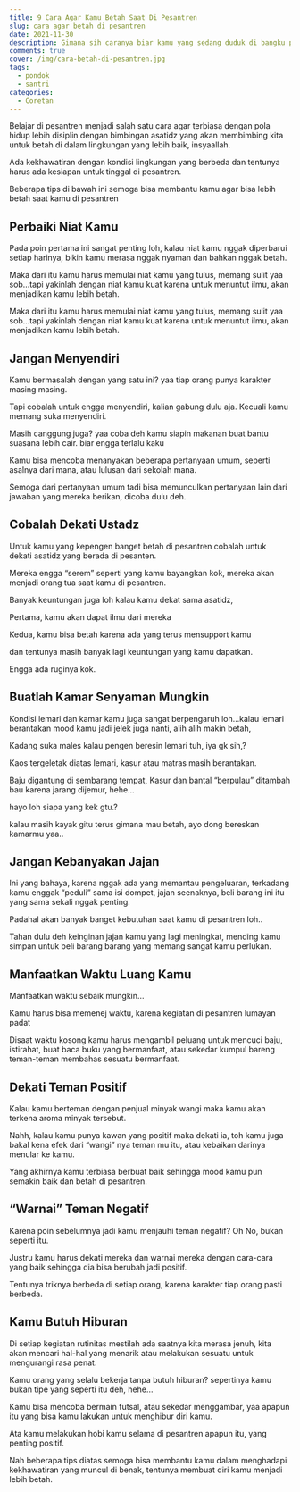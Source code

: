 ```yaml
---
title: 9 Cara Agar Kamu Betah Saat Di Pesantren
slug: cara agar betah di pesantren
date: 2021-11-30
description: Gimana sih caranya biar kamu yang sedang duduk di bangku pesantren bisa betah?
comments: true
cover: /img/cara-betah-di-pesantren.jpg
tags:
  - pondok
  - santri
categories:
  - Coretan
---
```

Belajar di pesantren menjadi salah satu cara agar terbiasa dengan pola hidup lebih disiplin dengan bimbingan asatidz yang akan membimbing kita untuk betah di dalam lingkungan yang lebih baik, insyaallah.

Ada kekhawatiran dengan kondisi lingkungan yang berbeda dan tentunya harus ada kesiapan untuk tinggal di pesantren.

Beberapa tips di bawah ini semoga bisa membantu kamu agar bisa lebih betah saat kamu di pesantren

## Perbaiki Niat Kamu

Pada poin pertama ini sangat penting loh, kalau niat kamu nggak diperbarui setiap harinya, bikin kamu merasa nggak nyaman dan bahkan nggak betah.

Maka dari itu kamu harus memulai niat kamu yang tulus, memang sulit yaa sob…tapi yakinlah dengan niat kamu kuat karena untuk menuntut ilmu, akan menjadikan kamu lebih betah.

Maka dari itu kamu harus memulai niat kamu yang tulus, memang sulit yaa sob…tapi yakinlah dengan niat kamu kuat karena untuk menuntut ilmu, akan menjadikan kamu lebih betah.

## Jangan Menyendiri

Kamu bermasalah dengan yang satu ini? yaa tiap orang punya karakter masing masing.

Tapi cobalah untuk engga menyendiri, kalian gabung dulu aja. Kecuali kamu memang suka menyendiri.

Masih canggung juga? yaa coba deh kamu siapin makanan buat bantu suasana lebih cair. biar engga terlalu kaku

Kamu bisa mencoba menanyakan beberapa pertanyaan umum, seperti asalnya dari mana, atau lulusan dari sekolah mana.

Semoga dari pertanyaan umum tadi bisa memunculkan pertanyaan lain dari jawaban yang mereka berikan, dicoba dulu deh.

## Cobalah Dekati Ustadz

Untuk kamu yang kepengen banget betah di pesantren cobalah untuk dekati asatidz yang berada di pesanten.

Mereka engga “serem” seperti yang kamu bayangkan kok, mereka akan menjadi orang tua saat kamu di pesantren.

Banyak keuntungan juga loh kalau kamu dekat sama asatidz,

Pertama, kamu akan dapat ilmu dari mereka

Kedua, kamu bisa betah karena ada yang terus mensupport kamu

dan tentunya masih banyak lagi keuntungan yang kamu dapatkan.

Engga ada ruginya kok.

## Buatlah Kamar Senyaman Mungkin

Kondisi lemari dan kamar kamu juga sangat berpengaruh loh…kalau lemari berantakan mood kamu jadi jelek juga nanti, alih alih makin betah,

Kadang suka males kalau pengen beresin lemari tuh, iya gk sih,?

Kaos tergeletak diatas lemari, kasur atau matras masih berantakan.

Baju digantung di sembarang tempat, Kasur dan bantal “berpulau” ditambah bau karena jarang dijemur, hehe…

hayo loh siapa yang kek gtu.?

kalau masih kayak gitu terus gimana mau betah, ayo dong bereskan kamarmu yaa..

## Jangan Kebanyakan Jajan

Ini yang bahaya, karena nggak ada yang memantau pengeluaran, terkadang kamu enggak “peduli” sama isi dompet, jajan seenaknya, beli barang ini itu yang sama sekali nggak penting.

Padahal akan banyak banget kebutuhan saat kamu di pesantren loh..

Tahan dulu deh keinginan jajan kamu yang lagi meningkat, mending kamu simpan untuk beli barang barang yang memang sangat kamu perlukan.

## Manfaatkan Waktu Luang Kamu

Manfaatkan waktu sebaik mungkin…

Kamu harus bisa memenej waktu, karena kegiatan di pesantren lumayan padat

Disaat waktu kosong kamu harus mengambil peluang untuk mencuci baju, istirahat, buat baca buku yang bermanfaat, atau sekedar kumpul bareng teman-teman membahas sesuatu bermanfaat.

## Dekati Teman Positif

Kalau kamu berteman dengan penjual minyak wangi maka kamu akan terkena aroma minyak tersebut.

Nahh, kalau kamu punya kawan yang positif maka dekati ia, toh kamu juga bakal kena efek dari “wangi” nya teman mu itu, atau kebaikan darinya menular ke kamu.

Yang akhirnya kamu terbiasa berbuat baik sehingga mood kamu pun semakin baik dan betah di pesantren.

## “Warnai” Teman Negatif

Karena poin sebelumnya jadi kamu menjauhi teman negatif? Oh No, bukan seperti itu.

Justru kamu harus dekati mereka dan warnai mereka dengan cara-cara yang baik sehingga dia bisa berubah jadi positif.

Tentunya triknya berbeda di setiap orang, karena karakter tiap orang pasti berbeda.

## Kamu Butuh Hiburan

Di setiap kegiatan rutinitas mestilah ada saatnya kita merasa jenuh, kita akan mencari hal-hal yang menarik atau melakukan sesuatu untuk mengurangi rasa penat.

Kamu orang yang selalu bekerja tanpa butuh hiburan? sepertinya kamu bukan tipe yang seperti itu deh, hehe…

Kamu bisa mencoba bermain futsal, atau sekedar menggambar, yaa apapun itu yang bisa kamu lakukan untuk menghibur diri kamu.

Ata kamu melakukan hobi kamu selama di pesantren apapun itu, yang penting positif.

Nah beberapa tips diatas semoga bisa membantu kamu dalam menghadapi kekhawatiran yang muncul di benak, tentunya membuat diri kamu menjadi lebih betah.

